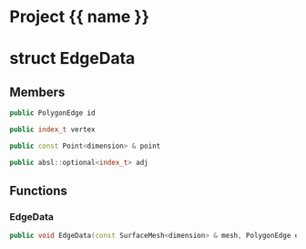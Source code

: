 <script setup>
import {useRoute} from 'vitepress'
const {path} = useRoute()
const tokens = path.split('/')
const words = tokens[2].split('-');
for (let i = 0; i < words.length; i++) {
    words[i] = words[i].charAt(0).toUpperCase() + words[i].slice(1);
    words[i] = words[i].replace('geode', 'Geode')
}
const name = words.join('-');
</script>
# Project {{ name }}

# struct EdgeData


## Members

```cpp
public PolygonEdge id

```

```cpp
public index_t vertex

```

```cpp
public const Point<dimension> & point

```

```cpp
public absl::optional<index_t> adj

```



## Functions

### EdgeData

```cpp
public void EdgeData(const SurfaceMesh<dimension> & mesh, PolygonEdge edge_in)
```




